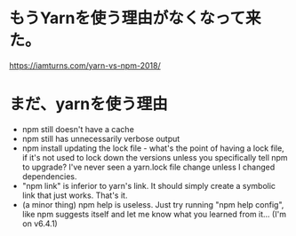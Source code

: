 # もうYarnを使う理由がなくなって来た。

https://iamturns.com/yarn-vs-npm-2018/

# まだ、yarnを使う理由

- npm still doesn't have a cache
- npm still has unnecessarily verbose output
- npm install updating the lock file - what's the point of having a lock
file, if it's not used to lock down the versions unless you 
specifically tell npm to upgrade? I've never seen a yarn.lock file 
change unless I changed dependencies.
- "npm link" is inferior to yarn's link. It should simply create a symbolic link that just works. That's it.
- (a minor thing) npm help is useless. Just try running "npm help config", like npm suggests itself and let me know what you learned from it... (I'm on v6.4.1)
